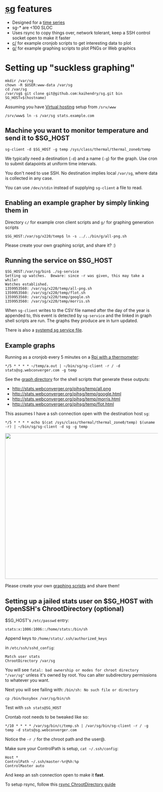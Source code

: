 # <abbr title="Suckless Graphing">sg</abbr> features

* Designed for a [time series](http://en.wikipedia.org/wiki/Time_series)
* sg-* are  <100 SLOC
* Uses rsync to copy things over, network tolerant, keep a SSH control socket open to make it faster
* [c/](c/) for example cronjob scripts to get interesting data to plot
* [g/](g/) for example graphing scripts to plot PNGs or Web graphics

# Setting up "suckless graphing"

	mkdir /var/sg
	chown -R $USER:www-data /var/sg
	cd /var/sg
	/var/sg$ git clone git@github.com:kaihendry/sg.git bin
	SG_HOST=$(hostname)

Assuming you have [Virtual hosting](http://dabase.com/e/04025/) setup from `/srv/www`

	/srv/www$ ln -s /var/sg stats.example.com

## Machine you want to monitor temperature and send it to $SG_HOST

	sg-client -d $SG_HOST -g temp /sys/class/thermal/thermal_zone0/temp

We typically need a destination (`-d`) and a name (`-g`) for the graph. Use
cron to submit datapoints at uniform time intervals.

You don't need to use SSH. No destination implies local `/var/sg`, where data is collected in any case.

You can use `/dev/stdin` instead of supplying `sg-client` a file to read.

## Enabling an example grapher by simply linking them in

Directory `c/` for example cron client scripts and `g/` for graphing generation scripts

	$SG_HOST:/var/sg/x220/temp$ ln -s ../../bin/g/all-png.sh

Please create your own graphing script, and share it? :)


## Running the service on $SG_HOST

	$SG_HOST:/var/sg/bin$ ./sg-service
	Setting up watches.  Beware: since -r was given, this may take a while!
	Watches established.
	1359953560: /var/sg/x220/temp/all-png.sh
	1359953560: /var/sg/x220/temp/flot.sh
	1359953560: /var/sg/x220/temp/google.sh
	1359953560: /var/sg/x220/temp/morris.sh

When `sg-client` writes to the CSV file named after the day of the year is appended
to, this event is detected by `sg-service` and the linked in graph shell
scripts are run. The graphs they produce are in turn updated.

There is also a [systemd sg service file](sg.service).

## Example graphs

Running as a cronjob every 5 minutes on a [Rpi with a thermometer](http://www.flickr.com/photos/hendry/9649125655/):

	*/5 * * * * ~/temp/a.out | ~/bin/sg/sg-client -r / -d stats@sg.webconverger.com -g temp

See the [graph directory](/g) for the shell scripts that generate these outputs:

* http://stats.webconverger.org/pihsg/temp/all.png
* http://stats.webconverger.org/pihsg/temp/google.html
* http://stats.webconverger.org/pihsg/temp/morris.html
* http://stats.webconverger.org/pihsg/temp/flot.html

This assumes I have a ssh connection open with the destination host `sg`:

	*/5 * * * * echo $(cat /sys/class/thermal/thermal_zone0/temp) $(uname -r) | ~/bin/sg/sg-client -d sg -g temp

<img width=640 height=480 src=http://stats.webconverger.org/x220/temp/latest.png>

Please create your own [graphing scripts](https://github.com/kaihendry/sg/tree/master/g) and share them!

## Setting up a jailed stats user on $SG_HOST with OpenSSH's ChrootDirectory (optional)

$SG_HOST's `/etc/passwd` entry:

	stats:x:1006:1006::/home/stats:/bin/sh

Append keys to `/home/stats/.ssh/authorized_keys`

in `/etc/ssh/sshd_config`:

	Match user stats
	ChrootDirectory /var/sg

You will see `fatal: bad ownership or modes for chroot directory "/var/sg"`
unless it's owned by root. You can alter subdirectory permissions to whatever you want.

Next you will see failing with: `/bin/sh: No such file or directory`

	cp /bin/busybox /var/sg/bin/sh

Test with `ssh stats@SG_HOST`

Crontab root needs to be tweaked like so:

	*/10 * * * * /var/sg/bin/c/temp.sh | /var/sg/bin/sg-client -r / -g temp -d stats@sg.webconverger.com

Notice the `-r /` for the chroot path and the user@.

Make sure your ControlPath is setup, `cat ~/.ssh/config`:

	Host *
	ControlPath ~/.ssh/master-%r@%h:%p
	ControlMaster auto

And keep an ssh connection open to make it **fast**.

To setup rsync, follow this [rsync ChrootDirectory guide](http://en.positon.org/post/SFTP-chroot-rsync)
